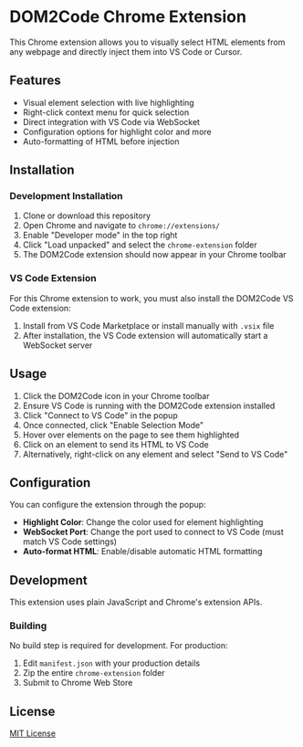 # DOM2Code Chrome Extension

This Chrome extension allows you to visually select HTML elements from any webpage and directly inject them into VS Code or Cursor.

## Features

- Visual element selection with live highlighting
- Right-click context menu for quick selection
- Direct integration with VS Code via WebSocket
- Configuration options for highlight color and more
- Auto-formatting of HTML before injection

## Installation

### Development Installation

1. Clone or download this repository
2. Open Chrome and navigate to `chrome://extensions/`
3. Enable "Developer mode" in the top right
4. Click "Load unpacked" and select the `chrome-extension` folder
5. The DOM2Code extension should now appear in your Chrome toolbar

### VS Code Extension

For this Chrome extension to work, you must also install the DOM2Code VS Code extension:

1. Install from VS Code Marketplace or install manually with `.vsix` file
2. After installation, the VS Code extension will automatically start a WebSocket server

## Usage

1. Click the DOM2Code icon in your Chrome toolbar
2. Ensure VS Code is running with the DOM2Code extension installed
3. Click "Connect to VS Code" in the popup
4. Once connected, click "Enable Selection Mode"
5. Hover over elements on the page to see them highlighted
6. Click on an element to send its HTML to VS Code
7. Alternatively, right-click on any element and select "Send to VS Code"

## Configuration

You can configure the extension through the popup:

- **Highlight Color**: Change the color used for element highlighting
- **WebSocket Port**: Change the port used to connect to VS Code (must match VS Code settings)
- **Auto-format HTML**: Enable/disable automatic HTML formatting

## Development

This extension uses plain JavaScript and Chrome's extension APIs.

### Building

No build step is required for development. For production:

1. Edit `manifest.json` with your production details
2. Zip the entire `chrome-extension` folder
3. Submit to Chrome Web Store

## License

[MIT License](LICENSE) 